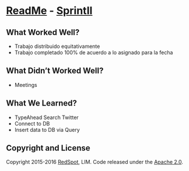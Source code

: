 # [ReadMe](http://google.com/) - [SprintII](http://google.com/)


## What Worked Well?

* Trabajo distribuido equitativamente
* Trabajo completado 100% de acuerdo a lo asignado para la fecha

## What Didn’t Worked Well?

* Meetings

## What We Learned?

* TypeAhead Search Twitter
* Connect to DB
* Insert data to DB via Query

## Copyright and License

Copyright 2015-2016 [RedSpot](136.145.57.180), LIM. Code released under the [Apache 2.0](https://github.com/MrSource/Red_Spot).